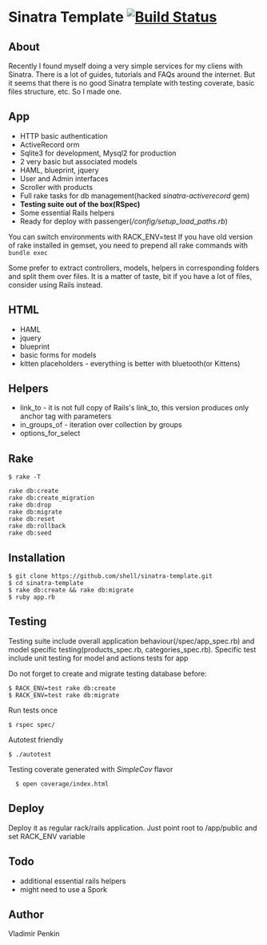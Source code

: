 # Sinatra Template [![Build Status](https://secure.travis-ci.org/shell/sinatra-template.png)](https://secure.travis-ci.org/shell/sinatra-template.png)

## About
  Recently I found myself doing a very simple services for my cliens with Sinatra. There is a lot of guides, tutorials and FAQs around the internet. But it seems that there is no good Sinatra template with testing coverate, basic files structure, etc. So I made one.

## App
  * HTTP basic authentication
  * ActiveRecord orm
  * Sqlite3 for development, Mysql2 for production
  * 2 very basic but associated models
  * HAML, blueprint, jquery
  * User and Admin interfaces
  * Scroller with products
  * Full rake tasks for db management(hacked _sinatra-activerecord_ gem)
  * **Testing suite out of the box(RSpec)**
  * Some essential Rails helpers
  * Ready for deploy with passenger(_/config/setup\_load\_paths.rb_)

  You can switch environments with RACK_ENV=test
  If you have old version of rake installed in gemset, you need to prepend all rake commands with `bundle exec`

  Some prefer to extract controllers, models, helpers in corresponding folders and split them over files. It is a matter of taste, bit if you have a lot of files, consider using Rails instead.


## HTML
  * HAML
  * jquery
  * blueprint
  * basic forms for models
  * kitten placeholders - everything is better with bluetooth(or Kittens)

## Helpers
  * link\_to - it is not full copy of Rails's link_to, this version produces only anchor tag with parameters
  * in\_groups\_of - iteration over collection by groups
  * options\_for\_select

## Rake

    $ rake -T

    rake db:create
    rake db:create_migration
    rake db:drop
    rake db:migrate
    rake db:reset
    rake db:rollback
    rake db:seed


## Installation

    $ git clone https://github.com/shell/sinatra-template.git
    $ cd sinatra-template
    $ rake db:create && rake db:migrate
    $ ruby app.rb

## Testing
  Testing suite include overall application behaviour(/spec/app_spec.rb) and model specific testing(products_spec.rb, categories_spec.rb).
  Specific test include unit testing for model and actions tests for app

  Do not forget to create and migrate testing database before:

    $ RACK_ENV=test rake db:create
    $ RACK_ENV=test rake db:migrate


  Run tests once

    $ rspec spec/

  Autotest friendly

    $ ./autotest

  Testing coverate generated with _SimpleCov_ flavor

      $ open coverage/index.html

## Deploy

  Deploy it as regular rack/rails application. Just point root to /app/public and set RACK_ENV variable

## Todo

  * additional essential rails helpers
  * might need to use a Spork

## Author
  Vladimir Penkin